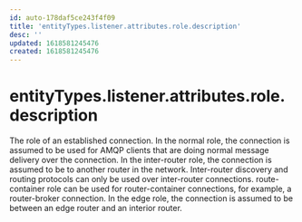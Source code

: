 ```yaml
---
id: auto-178daf5ce243f4f09
title: 'entityTypes.listener.attributes.role.description'
desc: ''
updated: 1618581245476
created: 1618581245476
---
```

# entityTypes.listener.attributes.role.description

The role of an established connection. In the normal role, the connection is assumed to be used for AMQP clients that are doing normal message delivery over the connection.  In the inter-router role, the connection is assumed to be to another router in the network.  Inter-router discovery and routing protocols can only be used over inter-router connections. route-container role can be used for router-container connections, for example, a router-broker connection.  In the edge role, the connection is assumed to be between an edge router and an interior router.